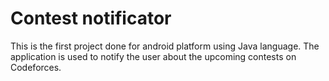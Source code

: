 # Contest notificator
This is the first project done for android platform using Java language. 
The application is used to notify the user about the upcoming contests on Codeforces.